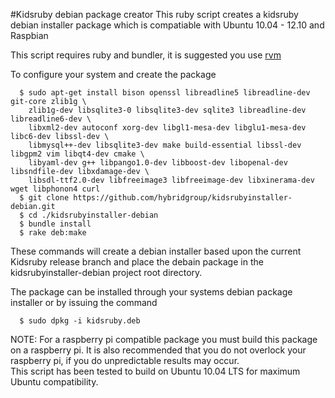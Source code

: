 #Kidsruby debian package creator
This ruby script creates a kidsruby debian installer package which is compatiable with Ubuntu 10.04 - 12.10 and Raspbian

This script requires ruby and bundler, it is suggested you use [rvm](https://rvm.io/)

To configure your system and create the package
~~~
  $ sudo apt-get install bison openssl libreadline5 libreadline-dev git-core zlib1g \
    zlib1g-dev libsqlite3-0 libsqlite3-dev sqlite3 libreadline-dev libreadline6-dev \
    libxml2-dev autoconf xorg-dev libgl1-mesa-dev libglu1-mesa-dev libc6-dev libssl-dev \
    libmysql++-dev libsqlite3-dev make build-essential libssl-dev libgpm2 vim libqt4-dev cmake \
    libyaml-dev g++ libpango1.0-dev libboost-dev libopenal-dev libsndfile-dev libxdamage-dev \
    libsdl-ttf2.0-dev libfreeimage3 libfreeimage-dev libxinerama-dev wget libphonon4 curl
  $ git clone https://github.com/hybridgroup/kidsrubyinstaller-debian.git
  $ cd ./kidsrubyinstaller-debian
  $ bundle install
  $ rake deb:make
~~~
These commands will create a debian installer based upon the current Kidsruby release branch and place the debain package in the kidsrubyinstaller-debian project root directory.

The package can be installed through your systems debian package installer or by issuing the command
~~~
  $ sudo dpkg -i kidsruby.deb
~~~
NOTE: For a raspberry pi compatible package you must build this package on a raspberry pi. It is also recommended that you do not overlock your raspberry pi,
      if you do unpredictable results may occur.  
      This script has been tested to build on Ubuntu 10.04 LTS for maximum Ubuntu compatibility.
